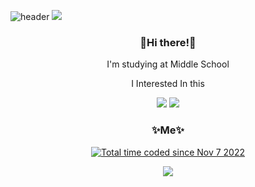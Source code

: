 ![header](https://capsule-render.vercel.app/api?type=cylinder&section=header&text=%20jwkwon0817%20&color=0:7c4497,100:dc2632&textBg=true&fontColor=FFFFFF)
<img src="https://capsule-render.vercel.app/api?type=waving&color=auto&height=200&section=header&text=jwkwon%20GitHub!&fontSize=90" />

<h3 align="center"> 👋Hi there!👋 </h3>

<p align="center"> I'm studying at Middle School </p>

<p align="center"> I Interested In this </p>

<p align="center"> <img src="https://img.shields.io/badge/Python-3766AB?style=flat-square&logo=Python&logoColor=white"/> <img src="https://img.shields.io/badge/Java-007396?style=flat-square&logo=Java&logoColor=white"/>


<h3 align="center"> ✨Me✨ </h3>

<p align="center"><a href="https://wakatime.com/@04576067-463a-4fd9-be4e-56687a44d3fb"><img src="https://wakatime.com/badge/user/04576067-463a-4fd9-be4e-56687a44d3fb.svg" alt="Total time coded since Nov 7 2022" /></a></p>

<p align="center"> <a href="https://discord.gg/mng"><img src="https://img.shields.io/badge/Discord-5865f2?style=flat-square&logo=Discord&logoColor=white"/></p>
